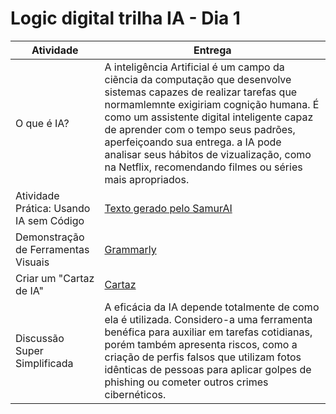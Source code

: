 # Logic digital trilha IA - Dia 1

| Atividade | Entrega |
|---|---|
| O que é IA? | A inteligência Artificial é um campo da ciẽncia da computação que desenvolve sistemas capazes de realizar tarefas que normamlemnte exigiriam cognição humana. É como um assistente digital inteligente capaz de aprender com o tempo seus padrões, aperfeiçoando sua entrega. a IA pode analisar seus hábitos de vizualização, como na Netflix, recomendando filmes ou séries mais apropriados. |
| Atividade Prática: Usando IA sem Código | [Texto gerado pelo SamurAI](https://github.com/carlosnet85/logic-digital-trilha-IA/blob/main/dia-1/resposta-samurai.md) |
| Demonstração de Ferramentas Visuais | [Grammarly](https://github.com/carlosnet85/logic-digital-trilha-IA/blob/main/dia-1/443199619-4a462ac6-95c3-4e8a-8b51-52467faf31e8.png) |
| Criar um "Cartaz de IA" | [Cartaz](https://github.com/carlosnet85/logic-digital-trilha-IA/blob/main/dia-1/O%20que%20%C3%A9%20Inteligencia%20Artificial.png) |
| Discussão Super Simplificada | A eficácia da IA depende totalmente de como ela é utilizada. Considero-a  uma ferramenta benéfica para auxiliar em tarefas cotidianas, porém  também apresenta riscos, como a criação de perfis falsos que utilizam  fotos idênticas de pessoas para aplicar golpes de phishing ou cometer  outros crimes cibernéticos. |

